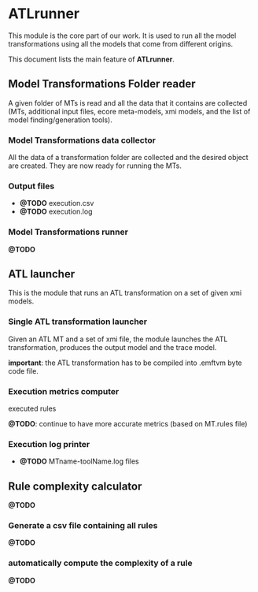 # ATLrunner

This module is the core part of our work. It is used to run all the model transformations using all the models that come from different origins.

This document lists the main feature of **ATLrunner**.

## Model Transformations Folder reader

A given folder of MTs is read and all the data that it contains are collected (MTs, additional input files, ecore meta-models, xmi models, and the list of model finding/generation tools).

### Model Transformations data collector

All the data of a transformation folder are collected and the desired object are created. They are now ready for running the MTs.

### Output files

-  **@TODO** execution.csv
-  **@TODO** execution.log

### Model Transformations runner

**@TODO**

## ATL launcher

This is the module that runs an ATL transformation on a set of given xmi models.

### Single ATL transformation launcher

Given an ATL MT and a set of xmi file, the module launches the ATL transformation, produces the output model and the trace model.

**important**: the ATL transformation has to be compiled into .emftvm byte code file.

### Execution metrics computer

executed rules

**@TODO**: continue to have more accurate metrics (based on MT.rules file)

### Execution log printer

- **@TODO** MTname-toolName.log files

## Rule complexity calculator

**@TODO**

### Generate a csv file containing all rules

**@TODO**

### automatically compute the complexity of a rule

**@TODO**
